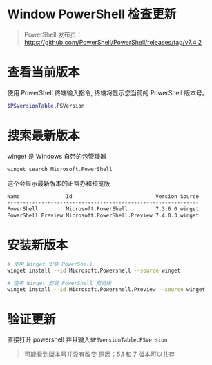 # Window PowerShell 检查更新

> PowerShell 发布页：https://github.com/PowerShell/PowerShell/releases/tag/v7.4.2

# 查看当前版本

使用 PowerShell 终端输入指令, 终端将显示您当前的 PowerShell 版本号。

```bash
$PSVersionTable.PSVersion
```

# 搜索最新版本

winget 是 Windows 自带的包管理器

```bash
winget search Microsoft.PowerShell
```

这个会显示最新版本的正常办和预览版

```bash
Name               Id                           Version Source
--------------------------------------------------------------
PowerShell         Microsoft.PowerShell         7.3.6.0 winget
PowerShell Preview Microsoft.PowerShell.Preview 7.4.0.3 winget
```

# 安装新版本

```bash
# 使用 Winget 安装 PowerShell
winget install --id Microsoft.Powershell --source winget

# 使用 Winget 安装 PowerShell 预览版
winget install --id Microsoft.Powershell.Preview --source winget
```

# **验证更新**

直接打开 powershell 并且输入`$PSVersionTable.PSVersion`

> 可能看到版本号并没有改变 原因：5.1 和 7 版本可以共存
